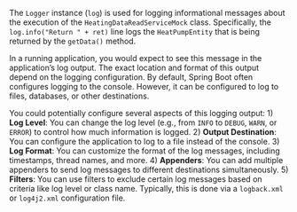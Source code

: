 The `Logger` instance (`log`) is used for logging informational messages about the execution of the `HeatingDataReadServiceMock` class. Specifically, the `log.info("Return " + ret)` line logs the `HeatPumpEntity` that is being returned by the `getData()` method.

In a running application, you would expect to see this message in the application’s log output. The exact location and format of this output depend on the logging configuration. By default, Spring Boot often configures logging to the console. However, it can be configured to log to files, databases, or other destinations.

You could potentially configure several aspects of this logging output: 1) **Log Level**: You can change the log level (e.g., from `INFO` to `DEBUG`, `WARN`, or `ERROR`) to control how much information is logged. 2) **Output Destination**: You can configure the application to log to a file instead of the console. 3) **Log Format**: You can customize the format of the log messages, including timestamps, thread names, and more. 4) **Appenders**: You can add multiple appenders to send log messages to different destinations simultaneously. 5) **Filters**: You can use filters to exclude certain log messages based on criteria like log level or class name.  Typically, this is done via a `logback.xml` or `log4j2.xml` configuration file.